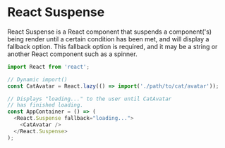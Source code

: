 
# React Suspense

React Suspense is a React component that suspends a component('s) being render until a certain condition has been met, and will display a fallback option. This fallback option is required, and it may be a string or another React component such as a spinner.


```js
import React from 'react';

// Dynamic import()
const CatAvatar = React.lazy(() => import('./path/to/cat/avatar'));

// Displays "loading..." to the user until CatAvatar
// has finished loading.
const AppContainer = () => (
  <React.Suspense fallback="loading...">
    <CatAvatar />
  </React.Suspense>
);
```
